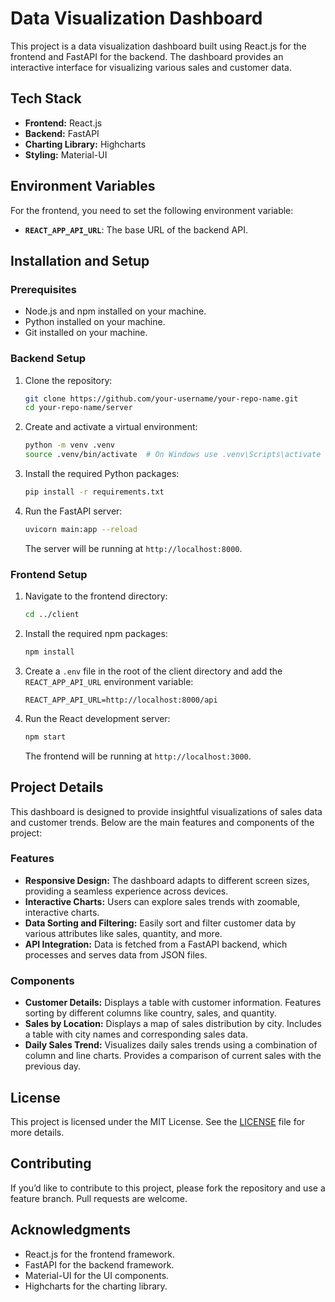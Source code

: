 # Data Visualization Dashboard

This project is a data visualization dashboard built using React.js for the frontend and FastAPI for the backend. The dashboard provides an interactive interface for visualizing various sales and customer data.

## Tech Stack

- **Frontend:** React.js
- **Backend:** FastAPI
- **Charting Library:** Highcharts
- **Styling:** Material-UI

## Environment Variables

For the frontend, you need to set the following environment variable:

- **`REACT_APP_API_URL`**: The base URL of the backend API.

## Installation and Setup

### Prerequisites

- Node.js and npm installed on your machine.
- Python installed on your machine.
- Git installed on your machine.

### Backend Setup

1. Clone the repository:

    ```bash
    git clone https://github.com/your-username/your-repo-name.git
    cd your-repo-name/server
    ```

2. Create and activate a virtual environment:

    ```bash
    python -m venv .venv
    source .venv/bin/activate  # On Windows use .venv\Scripts\activate
    ```

3. Install the required Python packages:

    ```bash
    pip install -r requirements.txt
    ```

4. Run the FastAPI server:

    ```bash
    uvicorn main:app --reload
    ```

   The server will be running at `http://localhost:8000`.

### Frontend Setup

1. Navigate to the frontend directory:

    ```bash
    cd ../client
    ```

2. Install the required npm packages:

    ```bash
    npm install
    ```

3. Create a `.env` file in the root of the client directory and add the `REACT_APP_API_URL` environment variable:

    ```env
    REACT_APP_API_URL=http://localhost:8000/api
    ```

4. Run the React development server:

    ```bash
    npm start
    ```

   The frontend will be running at `http://localhost:3000`.

## Project Details

This dashboard is designed to provide insightful visualizations of sales data and customer trends. Below are the main features and components of the project:

### Features

- **Responsive Design:** The dashboard adapts to different screen sizes, providing a seamless experience across devices.
- **Interactive Charts:** Users can explore sales trends with zoomable, interactive charts.
- **Data Sorting and Filtering:** Easily sort and filter customer data by various attributes like sales, quantity, and more.
- **API Integration:** Data is fetched from a FastAPI backend, which processes and serves data from JSON files.

### Components

- **Customer Details:** Displays a table with customer information. Features sorting by different columns like country, sales, and quantity.
- **Sales by Location:** Displays a map of sales distribution by city. Includes a table with city names and corresponding sales data.
- **Daily Sales Trend:** Visualizes daily sales trends using a combination of column and line charts. Provides a comparison of current sales with the previous day.

## License

This project is licensed under the MIT License. See the [LICENSE](LICENSE) file for more details.

## Contributing

If you’d like to contribute to this project, please fork the repository and use a feature branch. Pull requests are welcome.

## Acknowledgments

- React.js for the frontend framework.
- FastAPI for the backend framework.
- Material-UI for the UI components.
- Highcharts for the charting library.
